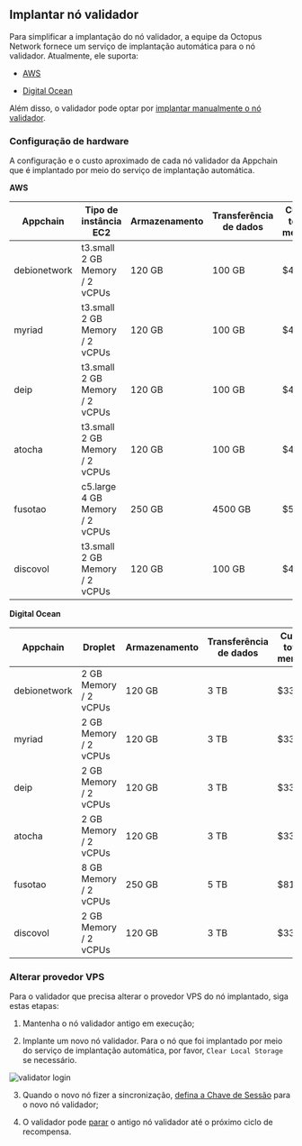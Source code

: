 ## Implantar nó validador

Para simplificar a implantação do nó validador, a equipe da Octopus Network fornece um serviço de implantação automática para o nó validador. Atualmente, ele suporta: 

* [AWS](https://docs.oct.network/maintain/validator-deploy-aws.html)

* [Digital Ocean](https://docs.oct.network/maintain/validator-deploy-do.html) 

Além disso, o validador pode optar por [implantar manualmente o nó validador](./validator-deploy-manually.md).

### Configuração de hardware

A configuração e o custo aproximado de cada nó validador da Appchain que é implantado por meio do serviço de implantação automática.

**AWS**

| Appchain | Tipo de instância EC2  | Armazenamento | Transferência de dados | Custo total mensal |
|------|------|------|------|------|
| debionetwork | t3.small 2 GB Memory / 2 vCPUs  | 120 GB | 100 GB | $45 |
| myriad | t3.small 2 GB Memory / 2 vCPUs  | 120 GB | 100 GB | $45 |
| deip | t3.small 2 GB Memory / 2 vCPUs  | 120 GB | 100 GB | $45 |
| atocha | t3.small 2 GB Memory / 2 vCPUs | 120 GB | 100 GB | $45 |
| fusotao | c5.large 4 GB Memory / 2 vCPUs  | 250 GB | 4500 GB | $509 |
| discovol | t3.small 2 GB Memory / 2 vCPUs | 120 GB | 100 GB | $45 |


**Digital Ocean**

| Appchain | Droplet  | Armazenamento | Transferência de dados | Custo total mensal |
|------|------|------|------|------|
| debionetwork | 2 GB Memory / 2 vCPUs  | 120 GB | 3 TB | $33 |
| myriad | 2 GB Memory / 2 vCPUs  | 120 GB | 3 TB | $33 |
| deip | 2 GB Memory / 2 vCPUs  | 120 GB | 3 TB | $33 |
| atocha | 2 GB Memory / 2 vCPUs | 120 GB | 3 TB | $33 |
| fusotao |  8 GB Memory / 2 vCPUs  | 250 GB | 5 TB | $81 |
| discovol |  2 GB Memory / 2 vCPUs | 120 GB | 3 TB | $33 |

### Alterar provedor VPS

Para o validador que precisa alterar o provedor VPS do nó implantado, siga estas etapas:

1. Mantenha o nó validador antigo em execução;

2. Implante um novo nó validador. Para o nó que foi implantado por meio do serviço de implantação automática, por favor, `Clear Local Storage` se necessário.

![validator login](https://docs.oct.network/assets/img/validator_clear_local.86b686a4.jpg)

3. Quando o novo nó fizer a sincronização, [defina a Chave de Sessão](https://docs.oct.network/maintain/validator-register.html#set-session-key) para o novo nó validador;

4. O validador pode [parar](https://docs.oct.network/maintain/validator-register.html#stop-the-validator-node) o antigo nó validador até o próximo ciclo de recompensa.